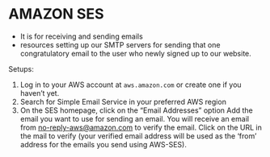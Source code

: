 # AMAZON SES

- It is for receiving and sending emails
- resources setting up our SMTP servers for sending that one congratulatory email to the user who newly signed up to our website.

Setups:

1. Log in to your AWS account at `aws.amazon.com` or create one if you haven’t yet.
2. Search for Simple Email Service in your preferred AWS region
3. On the SES homepage, click on the “Email Addresses” option
   Add the email you want to use for sending an email. You will receive an email from no-reply-aws@amazon.com to verify the email. Click on the URL in the mail to verify (your verified email address will be used as the ‘from’ address for the emails you send using AWS-SES).
